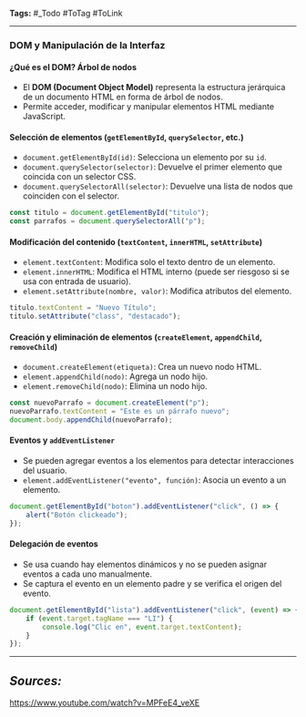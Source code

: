 **Tags:** #_Todo
#ToTag #ToLink 
- - -
### **DOM y Manipulación de la Interfaz**
#### **¿Qué es el DOM? Árbol de nodos**
- El **DOM (Document Object Model)** representa la estructura jerárquica de un documento HTML en forma de árbol de nodos.
- Permite acceder, modificar y manipular elementos HTML mediante JavaScript.

#### **Selección de elementos (`getElementById`, `querySelector`, etc.)**
- `document.getElementById(id)`: Selecciona un elemento por su `id`.
- `document.querySelector(selector)`: Devuelve el primer elemento que coincida con un selector CSS.
- `document.querySelectorAll(selector)`: Devuelve una lista de nodos que coinciden con el selector.
```js
const titulo = document.getElementById("titulo");
const parrafos = document.querySelectorAll("p");
```

#### **Modificación del contenido (`textContent`, `innerHTML`, `setAttribute`)**
- `element.textContent`: Modifica solo el texto dentro de un elemento.
- `element.innerHTML`: Modifica el HTML interno (puede ser riesgoso si se usa con entrada de usuario).
- `element.setAttribute(nombre, valor)`: Modifica atributos del elemento.
```js
titulo.textContent = "Nuevo Título";
titulo.setAttribute("class", "destacado");
```

#### **Creación y eliminación de elementos (`createElement`, `appendChild`, `removeChild`)**
- `document.createElement(etiqueta)`: Crea un nuevo nodo HTML.
- `element.appendChild(nodo)`: Agrega un nodo hijo.
- `element.removeChild(nodo)`: Elimina un nodo hijo.
```js
const nuevoParrafo = document.createElement("p");
nuevoParrafo.textContent = "Este es un párrafo nuevo";
document.body.appendChild(nuevoParrafo);
```

#### **Eventos y `addEventListener`**
- Se pueden agregar eventos a los elementos para detectar interacciones del usuario.
- `element.addEventListener("evento", función)`: Asocia un evento a un elemento.
```js
document.getElementById("boton").addEventListener("click", () => {
    alert("Botón clickeado");
});
```

#### **Delegación de eventos**
- Se usa cuando hay elementos dinámicos y no se pueden asignar eventos a cada uno manualmente.
- Se captura el evento en un elemento padre y se verifica el origen del evento.
```js
document.getElementById("lista").addEventListener("click", (event) => {
    if (event.target.tagName === "LI") {
        console.log("Clic en", event.target.textContent);
    }
});
```


- - - 
## ***Sources:***
https://www.youtube.com/watch?v=MPFeE4_veXE